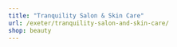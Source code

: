 ```yaml
---
title: "Tranquility Salon & Skin Care"
url: /exeter/tranquility-salon-and-skin-care/
shop: beauty
---
```

